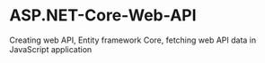# ASP.NET-Core-Web-API
Creating web API, Entity framework Core, fetching web API data in JavaScript application
